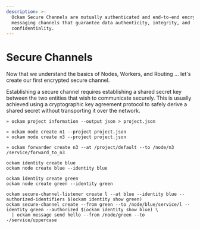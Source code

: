 ```yaml
---
description: >-
  Ockam Secure Channels are mutually authenticated and end-to-end encrypted
  messaging channels that guarantee data authenticity, integrity, and
  confidentiality.
---
```


# Secure Channels

Now that we understand the basics of Nodes, Workers, and Routing ... let's create our first encrypted secure channel.

Establishing a secure channel requires establishing a shared secret key between the two entities that wish to communicate securely. This is usually achieved using a cryptographic key agreement protocol to safely derive a shared secret without transporting it over the network.



```
» ockam project information --output json > project.json

» ockam node create n1 --project project.json
» ockam node create n3 --project project.json

» ockam forwarder create n3 --at /project/default --to /node/n3
/service/forward_to_n3
```





```shell-session
ockam identity create blue
ockam node create blue --identity blue

ockam identity create green
ockam node create green --identity green

ockam secure-channel-listener create l --at blue --identity blue --authorized-identifiers $(ockam identity show green)
ockam secure-channel create --from green --to /node/blue/service/l --identity green --authorized $(ockam identity show blue) \
  | ockam message send hello --from /node/green --to -/service/uppercase
```
